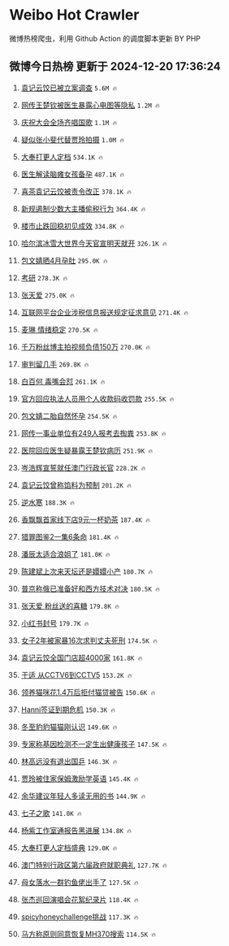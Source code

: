 # Weibo Hot Crawler 



微博热榜爬虫，利用 Github Action 的调度脚本更新 BY PHP 


## 微博今日热榜 更新于 2024-12-20 17:36:24 
1. [袁记云饺已被立案调查](https://s.weibo.com/weibo?q=%23%E8%A2%81%E8%AE%B0%E4%BA%91%E9%A5%BA%E5%B7%B2%E8%A2%AB%E7%AB%8B%E6%A1%88%E8%B0%83%E6%9F%A5%23&t=31&band_rank=1&Refer=top) `5.6M 🔥` 

1. [网传王楚钦被医生暴露心电图等隐私](https://s.weibo.com/weibo?q=%23%E7%BD%91%E4%BC%A0%E7%8E%8B%E6%A5%9A%E9%92%A6%E8%A2%AB%E5%8C%BB%E7%94%9F%E6%9A%B4%E9%9C%B2%E5%BF%83%E7%94%B5%E5%9B%BE%E7%AD%89%E9%9A%90%E7%A7%81%23&t=31&band_rank=2&Refer=top) `1.2M 🔥` 

1. [庆祝大会全场齐唱国歌](https://s.weibo.com/weibo?q=%23%E5%BA%86%E7%A5%9D%E5%A4%A7%E4%BC%9A%E5%85%A8%E5%9C%BA%E9%BD%90%E5%94%B1%E5%9B%BD%E6%AD%8C%23&t=31&band_rank=3&Refer=top) `1.1M 🔥` 

1. [疑似张小斐代替贾玲拍摄](https://s.weibo.com/weibo?q=%E7%96%91%E4%BC%BC%E5%BC%A0%E5%B0%8F%E6%96%90%E4%BB%A3%E6%9B%BF%E8%B4%BE%E7%8E%B2%E6%8B%8D%E6%91%84&t=31&band_rank=4&Refer=top) `1.0M 🔥` 

1. [大奉打更人定档](https://s.weibo.com/weibo?q=%E5%A4%A7%E5%A5%89%E6%89%93%E6%9B%B4%E4%BA%BA%E5%AE%9A%E6%A1%A3&t=31&band_rank=5&Refer=top) `534.1K 🔥` 

1. [医生解读脑瘫女孩备孕](https://s.weibo.com/weibo?q=%23%E5%8C%BB%E7%94%9F%E8%A7%A3%E8%AF%BB%E8%84%91%E7%98%AB%E5%A5%B3%E5%AD%A9%E5%A4%87%E5%AD%95%23&t=31&band_rank=6&Refer=top) `487.1K 🔥` 

1. [喜茶袁记云饺被责令改正](https://s.weibo.com/weibo?q=%23%E5%96%9C%E8%8C%B6%E8%A2%81%E8%AE%B0%E4%BA%91%E9%A5%BA%E8%A2%AB%E8%B4%A3%E4%BB%A4%E6%94%B9%E6%AD%A3%23&t=31&band_rank=7&Refer=top) `378.1K 🔥` 

1. [新规遏制少数大主播偷税行为](https://s.weibo.com/weibo?q=%23%E6%96%B0%E8%A7%84%E9%81%8F%E5%88%B6%E5%B0%91%E6%95%B0%E5%A4%A7%E4%B8%BB%E6%92%AD%E5%81%B7%E7%A8%8E%E8%A1%8C%E4%B8%BA%23&t=31&band_rank=8&Refer=top) `364.4K 🔥` 

1. [楼市止跌回稳初见成效](https://s.weibo.com/weibo?q=%23%E6%A5%BC%E5%B8%82%E6%AD%A2%E8%B7%8C%E5%9B%9E%E7%A8%B3%E5%88%9D%E8%A7%81%E6%88%90%E6%95%88%23&t=31&band_rank=9&Refer=top) `334.8K 🔥` 

1. [哈尔滨冰雪大世界今天官宣明天就开](https://s.weibo.com/weibo?q=%23%E5%93%88%E5%B0%94%E6%BB%A8%E5%86%B0%E9%9B%AA%E5%A4%A7%E4%B8%96%E7%95%8C%E4%BB%8A%E5%A4%A9%E5%AE%98%E5%AE%A3%E6%98%8E%E5%A4%A9%E5%B0%B1%E5%BC%80%23&t=31&band_rank=10&Refer=top) `326.1K 🔥` 

1. [包文婧晒4月孕肚](https://s.weibo.com/weibo?q=%23%E5%8C%85%E6%96%87%E5%A9%A7%E6%99%924%E6%9C%88%E5%AD%95%E8%82%9A%23&t=31&band_rank=11&Refer=top) `295.0K 🔥` 

1. [考研](https://s.weibo.com/weibo?q=%E8%80%83%E7%A0%94&t=31&band_rank=12&Refer=top) `278.3K 🔥` 

1. [张天爱](https://s.weibo.com/weibo?q=%E5%BC%A0%E5%A4%A9%E7%88%B1&t=31&band_rank=13&Refer=top) `275.0K 🔥` 

1. [互联网平台企业涉税信息报送规定征求意见](https://s.weibo.com/weibo?q=%23%E4%BA%92%E8%81%94%E7%BD%91%E5%B9%B3%E5%8F%B0%E4%BC%81%E4%B8%9A%E6%B6%89%E7%A8%8E%E4%BF%A1%E6%81%AF%E6%8A%A5%E9%80%81%E8%A7%84%E5%AE%9A%E5%BE%81%E6%B1%82%E6%84%8F%E8%A7%81%23&t=31&band_rank=14&Refer=top) `271.4K 🔥` 

1. [麦琳 情绪稳定](https://s.weibo.com/weibo?q=%E9%BA%A6%E7%90%B3%20%E6%83%85%E7%BB%AA%E7%A8%B3%E5%AE%9A&t=31&band_rank=15&Refer=top) `270.5K 🔥` 

1. [千万粉丝博主拍视频负债150万](https://s.weibo.com/weibo?q=%E5%8D%83%E4%B8%87%E7%B2%89%E4%B8%9D%E5%8D%9A%E4%B8%BB%E6%8B%8D%E8%A7%86%E9%A2%91%E8%B4%9F%E5%80%BA150%E4%B8%87&t=31&band_rank=16&Refer=top) `270.0K 🔥` 

1. [审判留几手](https://s.weibo.com/weibo?q=%E5%AE%A1%E5%88%A4%E7%95%99%E5%87%A0%E6%89%8B&t=31&band_rank=17&Refer=top) `269.8K 🔥` 

1. [白百何 毒嘴会怼](https://s.weibo.com/weibo?q=%E7%99%BD%E7%99%BE%E4%BD%95%20%E6%AF%92%E5%98%B4%E4%BC%9A%E6%80%BC&t=31&band_rank=18&Refer=top) `261.1K 🔥` 

1. [官方回应执法人员用个人收款码收罚款](https://s.weibo.com/weibo?q=%23%E5%AE%98%E6%96%B9%E5%9B%9E%E5%BA%94%E6%89%A7%E6%B3%95%E4%BA%BA%E5%91%98%E7%94%A8%E4%B8%AA%E4%BA%BA%E6%94%B6%E6%AC%BE%E7%A0%81%E6%94%B6%E7%BD%9A%E6%AC%BE%23&t=31&band_rank=19&Refer=top) `255.5K 🔥` 

1. [包文婧二胎自然怀孕](https://s.weibo.com/weibo?q=%23%E5%8C%85%E6%96%87%E5%A9%A7%E4%BA%8C%E8%83%8E%E8%87%AA%E7%84%B6%E6%80%80%E5%AD%95%23&t=31&band_rank=20&Refer=top) `254.5K 🔥` 

1. [网传一事业单位有249人报考去掏粪](https://s.weibo.com/weibo?q=%23%E7%BD%91%E4%BC%A0%E4%B8%80%E4%BA%8B%E4%B8%9A%E5%8D%95%E4%BD%8D%E6%9C%89249%E4%BA%BA%E6%8A%A5%E8%80%83%E5%8E%BB%E6%8E%8F%E7%B2%AA%23&t=31&band_rank=21&Refer=top) `253.8K 🔥` 

1. [医院回应医生疑暴露王楚钦病历](https://s.weibo.com/weibo?q=%23%E5%8C%BB%E9%99%A2%E5%9B%9E%E5%BA%94%E5%8C%BB%E7%94%9F%E7%96%91%E6%9A%B4%E9%9C%B2%E7%8E%8B%E6%A5%9A%E9%92%A6%E7%97%85%E5%8E%86%23&t=31&band_rank=22&Refer=top) `251.9K 🔥` 

1. [岑浩辉宣誓就任澳门行政长官](https://s.weibo.com/weibo?q=%23%E5%B2%91%E6%B5%A9%E8%BE%89%E5%AE%A3%E8%AA%93%E5%B0%B1%E4%BB%BB%E6%BE%B3%E9%97%A8%E8%A1%8C%E6%94%BF%E9%95%BF%E5%AE%98%23&t=31&band_rank=23&Refer=top) `228.2K 🔥` 

1. [袁记云饺曾称馅料为预制](https://s.weibo.com/weibo?q=%23%E8%A2%81%E8%AE%B0%E4%BA%91%E9%A5%BA%E6%9B%BE%E7%A7%B0%E9%A6%85%E6%96%99%E4%B8%BA%E9%A2%84%E5%88%B6%23&t=31&band_rank=24&Refer=top) `201.2K 🔥` 

1. [逆水寒](https://s.weibo.com/weibo?q=%E9%80%86%E6%B0%B4%E5%AF%92&t=31&band_rank=25&Refer=top) `188.3K 🔥` 

1. [香飘飘首家线下店9元一杯奶茶](https://s.weibo.com/weibo?q=%23%E9%A6%99%E9%A3%98%E9%A3%98%E9%A6%96%E5%AE%B6%E7%BA%BF%E4%B8%8B%E5%BA%979%E5%85%83%E4%B8%80%E6%9D%AF%E5%A5%B6%E8%8C%B6%23&t=31&band_rank=26&Refer=top) `187.4K 🔥` 

1. [猎罪图鉴2一集6条命](https://s.weibo.com/weibo?q=%E7%8C%8E%E7%BD%AA%E5%9B%BE%E9%89%B42%E4%B8%80%E9%9B%866%E6%9D%A1%E5%91%BD&t=31&band_rank=27&Refer=top) `181.4K 🔥` 

1. [潘辰太适合浪姐了](https://s.weibo.com/weibo?q=%E6%BD%98%E8%BE%B0%E5%A4%AA%E9%80%82%E5%90%88%E6%B5%AA%E5%A7%90%E4%BA%86&t=31&band_rank=28&Refer=top) `181.0K 🔥` 

1. [陈建斌上次来天坛还是嬛嬛小产](https://s.weibo.com/weibo?q=%E9%99%88%E5%BB%BA%E6%96%8C%E4%B8%8A%E6%AC%A1%E6%9D%A5%E5%A4%A9%E5%9D%9B%E8%BF%98%E6%98%AF%E5%AC%9B%E5%AC%9B%E5%B0%8F%E4%BA%A7&t=31&band_rank=29&Refer=top) `180.7K 🔥` 

1. [普京称俄已准备好和西方技术对决](https://s.weibo.com/weibo?q=%23%E6%99%AE%E4%BA%AC%E7%A7%B0%E4%BF%84%E5%B7%B2%E5%87%86%E5%A4%87%E5%A5%BD%E5%92%8C%E8%A5%BF%E6%96%B9%E6%8A%80%E6%9C%AF%E5%AF%B9%E5%86%B3%23&t=31&band_rank=30&Refer=top) `180.5K 🔥` 

1. [张天爱 粉丝送的喜糖](https://s.weibo.com/weibo?q=%E5%BC%A0%E5%A4%A9%E7%88%B1%20%E7%B2%89%E4%B8%9D%E9%80%81%E7%9A%84%E5%96%9C%E7%B3%96&t=31&band_rank=31&Refer=top) `179.8K 🔥` 

1. [小红书封号](https://s.weibo.com/weibo?q=%23%E5%B0%8F%E7%BA%A2%E4%B9%A6%E5%B0%81%E5%8F%B7%23&t=31&band_rank=32&Refer=top) `179.7K 🔥` 

1. [女子2年被家暴16次求判丈夫死刑](https://s.weibo.com/weibo?q=%23%E5%A5%B3%E5%AD%902%E5%B9%B4%E8%A2%AB%E5%AE%B6%E6%9A%B416%E6%AC%A1%E6%B1%82%E5%88%A4%E4%B8%88%E5%A4%AB%E6%AD%BB%E5%88%91%23&t=31&band_rank=33&Refer=top) `174.5K 🔥` 

1. [袁记云饺全国门店超4000家](https://s.weibo.com/weibo?q=%23%E8%A2%81%E8%AE%B0%E4%BA%91%E9%A5%BA%E5%85%A8%E5%9B%BD%E9%97%A8%E5%BA%97%E8%B6%854000%E5%AE%B6%23&t=31&band_rank=34&Refer=top) `161.8K 🔥` 

1. [于适 从CCTV6到CCTV5](https://s.weibo.com/weibo?q=%E4%BA%8E%E9%80%82%20%E4%BB%8ECCTV6%E5%88%B0CCTV5&t=31&band_rank=35&Refer=top) `153.2K 🔥` 

1. [领养猫咪花1.4万后拒付猫贷被告](https://s.weibo.com/weibo?q=%23%E9%A2%86%E5%85%BB%E7%8C%AB%E5%92%AA%E8%8A%B11.4%E4%B8%87%E5%90%8E%E6%8B%92%E4%BB%98%E7%8C%AB%E8%B4%B7%E8%A2%AB%E5%91%8A%23&t=31&band_rank=36&Refer=top) `150.6K 🔥` 

1. [Hanni签证到期危机](https://s.weibo.com/weibo?q=%23Hanni%E7%AD%BE%E8%AF%81%E5%88%B0%E6%9C%9F%E5%8D%B1%E6%9C%BA%23&t=31&band_rank=37&Refer=top) `150.3K 🔥` 

1. [冬至豹豹猫猫刚认识](https://s.weibo.com/weibo?q=%E5%86%AC%E8%87%B3%E8%B1%B9%E8%B1%B9%E7%8C%AB%E7%8C%AB%E5%88%9A%E8%AE%A4%E8%AF%86&t=31&band_rank=38&Refer=top) `149.6K 🔥` 

1. [专家称基因检测不一定生出健康孩子](https://s.weibo.com/weibo?q=%23%E4%B8%93%E5%AE%B6%E7%A7%B0%E5%9F%BA%E5%9B%A0%E6%A3%80%E6%B5%8B%E4%B8%8D%E4%B8%80%E5%AE%9A%E7%94%9F%E5%87%BA%E5%81%A5%E5%BA%B7%E5%AD%A9%E5%AD%90%23&t=31&band_rank=39&Refer=top) `147.5K 🔥` 

1. [林高远没有退出国乒](https://s.weibo.com/weibo?q=%23%E6%9E%97%E9%AB%98%E8%BF%9C%E6%B2%A1%E6%9C%89%E9%80%80%E5%87%BA%E5%9B%BD%E4%B9%92%23&t=31&band_rank=40&Refer=top) `146.3K 🔥` 

1. [贾玲被住家保姆激励学英语](https://s.weibo.com/weibo?q=%23%E8%B4%BE%E7%8E%B2%E8%A2%AB%E4%BD%8F%E5%AE%B6%E4%BF%9D%E5%A7%86%E6%BF%80%E5%8A%B1%E5%AD%A6%E8%8B%B1%E8%AF%AD%23&t=31&band_rank=41&Refer=top) `145.4K 🔥` 

1. [余华建议年轻人多读无用的书](https://s.weibo.com/weibo?q=%E4%BD%99%E5%8D%8E%E5%BB%BA%E8%AE%AE%E5%B9%B4%E8%BD%BB%E4%BA%BA%E5%A4%9A%E8%AF%BB%E6%97%A0%E7%94%A8%E7%9A%84%E4%B9%A6&t=31&band_rank=42&Refer=top) `144.9K 🔥` 

1. [七子之歌](https://s.weibo.com/weibo?q=%23%E4%B8%83%E5%AD%90%E4%B9%8B%E6%AD%8C%23&t=31&band_rank=43&Refer=top) `141.0K 🔥` 

1. [杨紫工作室通报告黑进展](https://s.weibo.com/weibo?q=%23%E6%9D%A8%E7%B4%AB%E5%B7%A5%E4%BD%9C%E5%AE%A4%E9%80%9A%E6%8A%A5%E5%91%8A%E9%BB%91%E8%BF%9B%E5%B1%95%23&t=31&band_rank=44&Refer=top) `134.8K 🔥` 

1. [大奉打更人定档盛典](https://s.weibo.com/weibo?q=%23%E5%A4%A7%E5%A5%89%E6%89%93%E6%9B%B4%E4%BA%BA%E5%AE%9A%E6%A1%A3%E7%9B%9B%E5%85%B8%23&t=31&band_rank=45&Refer=top) `129.0K 🔥` 

1. [澳门特别行政区第六届政府就职典礼](https://s.weibo.com/weibo?q=%23%E6%BE%B3%E9%97%A8%E7%89%B9%E5%88%AB%E8%A1%8C%E6%94%BF%E5%8C%BA%E7%AC%AC%E5%85%AD%E5%B1%8A%E6%94%BF%E5%BA%9C%E5%B0%B1%E8%81%8C%E5%85%B8%E7%A4%BC%23&t=31&band_rank=46&Refer=top) `127.7K 🔥` 

1. [母女落水一群钓鱼佬出手了](https://s.weibo.com/weibo?q=%23%E6%AF%8D%E5%A5%B3%E8%90%BD%E6%B0%B4%E4%B8%80%E7%BE%A4%E9%92%93%E9%B1%BC%E4%BD%AC%E5%87%BA%E6%89%8B%E4%BA%86%23&t=31&band_rank=47&Refer=top) `127.5K 🔥` 

1. [张杰巡回演唱会花絮纪录片](https://s.weibo.com/weibo?q=%23%E5%BC%A0%E6%9D%B0%E5%B7%A1%E5%9B%9E%E6%BC%94%E5%94%B1%E4%BC%9A%E8%8A%B1%E7%B5%AE%E7%BA%AA%E5%BD%95%E7%89%87%23&t=31&band_rank=48&Refer=top) `118.4K 🔥` 

1. [spicyhoneychallenge挑战](https://s.weibo.com/weibo?q=%23spicyhoneychallenge%E6%8C%91%E6%88%98%23&t=31&band_rank=49&Refer=top) `117.3K 🔥` 

1. [马方称原则同意恢复MH370搜索](https://s.weibo.com/weibo?q=%23%E9%A9%AC%E6%96%B9%E7%A7%B0%E5%8E%9F%E5%88%99%E5%90%8C%E6%84%8F%E6%81%A2%E5%A4%8DMH370%E6%90%9C%E7%B4%A2%23&t=31&band_rank=50&Refer=top) `114.5K 🔥` 

